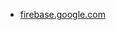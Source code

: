 * [firebase.google.com](https://firebase.google.com/docs/hosting/custom-domain#dns-records-squarespace)
